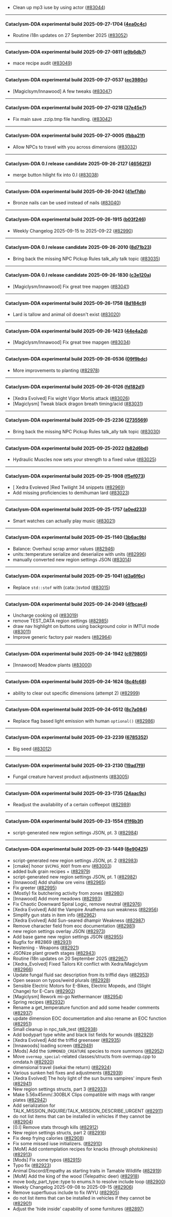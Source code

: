 * Clean up mp3 iuse by using actor ([#83044](https://github.com/CleverRaven/Cataclysm-DDA/pull/83044))

---

#### Cataclysm-DDA experimental build 2025-09-27-1704 ([4ea0c4c](https://github.com/CleverRaven/Cataclysm-DDA/releases/tag/cdda-experimental-2025-09-27-1704))

* Routine i18n updates on 27 September 2025 ([#83052](https://github.com/CleverRaven/Cataclysm-DDA/pull/83052))

---

#### Cataclysm-DDA experimental build 2025-09-27-0811 ([e9b6db7](https://github.com/CleverRaven/Cataclysm-DDA/releases/tag/cdda-experimental-2025-09-27-0811))

* mace recipe audit ([#83049](https://github.com/CleverRaven/Cataclysm-DDA/pull/83049))

---

#### Cataclysm-DDA experimental build 2025-09-27-0537 ([ec3980c](https://github.com/CleverRaven/Cataclysm-DDA/releases/tag/cdda-experimental-2025-09-27-0537))

* [Magiclsym/Innawood] A few tweaks ([#83047](https://github.com/CleverRaven/Cataclysm-DDA/pull/83047))

---

#### Cataclysm-DDA experimental build 2025-09-27-0218 ([37e45e7](https://github.com/CleverRaven/Cataclysm-DDA/releases/tag/cdda-experimental-2025-09-27-0218))

* Fix main save .zzip.tmp file handling. ([#83042](https://github.com/CleverRaven/Cataclysm-DDA/pull/83042))

---

#### Cataclysm-DDA experimental build 2025-09-27-0005 ([fbba21f](https://github.com/CleverRaven/Cataclysm-DDA/releases/tag/cdda-experimental-2025-09-27-0005))

* Allow NPCs to travel with you across dimensions ([#83032](https://github.com/CleverRaven/Cataclysm-DDA/pull/83032))

---

#### Cataclysm-DDA 0.I release candidate 2025-09-26-2127 ([46562f3](https://github.com/CleverRaven/Cataclysm-DDA/releases/tag/cdda-0.I-2025-09-26-2127))

* merge button hilight fix into 0.I ([#83038](https://github.com/CleverRaven/Cataclysm-DDA/pull/83038))

---

#### Cataclysm-DDA experimental build 2025-09-26-2042 ([41ef7db](https://github.com/CleverRaven/Cataclysm-DDA/releases/tag/cdda-experimental-2025-09-26-2042))

* Bronze nails can be used instead of nails ([#83040](https://github.com/CleverRaven/Cataclysm-DDA/pull/83040))

---

#### Cataclysm-DDA experimental build 2025-09-26-1915 ([b03f246](https://github.com/CleverRaven/Cataclysm-DDA/releases/tag/cdda-experimental-2025-09-26-1915))

* Weekly Changelog 2025-09-15 to 2025-09-22 ([#82990](https://github.com/CleverRaven/Cataclysm-DDA/pull/82990))

---

#### Cataclysm-DDA 0.I release candidate 2025-09-26-2010 ([8d71b23](https://github.com/CleverRaven/Cataclysm-DDA/releases/tag/cdda-0.I-2025-09-26-2010))

* Bring back the missing NPC Pickup Rules talk_ally talk topic ([#83035](https://github.com/CleverRaven/Cataclysm-DDA/pull/83035))

---

#### Cataclysm-DDA 0.I release candidate 2025-09-26-1830 ([c3e120a](https://github.com/CleverRaven/Cataclysm-DDA/releases/tag/cdda-0.I-2025-09-26-1830))

* [Magiclysm/Innawood] Fix great tree mapgen ([#83041](https://github.com/CleverRaven/Cataclysm-DDA/pull/83041))

---

#### Cataclysm-DDA experimental build 2025-09-26-1758 ([8d184c9](https://github.com/CleverRaven/Cataclysm-DDA/releases/tag/cdda-experimental-2025-09-26-1758))

* Lard is tallow and animal oil doesn't exist ([#83020](https://github.com/CleverRaven/Cataclysm-DDA/pull/83020))

---

#### Cataclysm-DDA experimental build 2025-09-26-1423 ([44e4a2d](https://github.com/CleverRaven/Cataclysm-DDA/releases/tag/cdda-experimental-2025-09-26-1423))

* [Magiclysm/Innawood] Fix great tree mapgen ([#83034](https://github.com/CleverRaven/Cataclysm-DDA/pull/83034))

---

#### Cataclysm-DDA experimental build 2025-09-26-0536 ([09f9bdc](https://github.com/CleverRaven/Cataclysm-DDA/releases/tag/cdda-experimental-2025-09-26-0536))

* More improvements to planting ([#82978](https://github.com/CleverRaven/Cataclysm-DDA/pull/82978))

---

#### Cataclysm-DDA experimental build 2025-09-26-0126 ([fd182d1](https://github.com/CleverRaven/Cataclysm-DDA/releases/tag/cdda-experimental-2025-09-26-0126))

* [Xedra Evolved] Fix wight Vigor Mortis attack ([#83026](https://github.com/CleverRaven/Cataclysm-DDA/pull/83026))
* [Magiclysm] Tweak black dragon breath timing/acid ([#83031](https://github.com/CleverRaven/Cataclysm-DDA/pull/83031))

---

#### Cataclysm-DDA experimental build 2025-09-25-2236 ([2735569](https://github.com/CleverRaven/Cataclysm-DDA/releases/tag/cdda-experimental-2025-09-25-2236))

* Bring back the missing NPC Pickup Rules talk_ally talk topic ([#83030](https://github.com/CleverRaven/Cataclysm-DDA/pull/83030))

---

#### Cataclysm-DDA experimental build 2025-09-25-2022 ([b82d6bd](https://github.com/CleverRaven/Cataclysm-DDA/releases/tag/cdda-experimental-2025-09-25-2022))

* Hydraulic Muscles now sets your strength to a fixed value ([#83025](https://github.com/CleverRaven/Cataclysm-DDA/pull/83025))

---

#### Cataclysm-DDA experimental build 2025-09-25-1908 ([f5ef073](https://github.com/CleverRaven/Cataclysm-DDA/releases/tag/cdda-experimental-2025-09-25-1908))

* [ Xedra Evoleved ]Red Twilight 34 snippets ([#82969](https://github.com/CleverRaven/Cataclysm-DDA/pull/82969))
* Add missing proficiencies to demihuman lard ([#83023](https://github.com/CleverRaven/Cataclysm-DDA/pull/83023))

---

#### Cataclysm-DDA experimental build 2025-09-25-1757 ([a0ed233](https://github.com/CleverRaven/Cataclysm-DDA/releases/tag/cdda-experimental-2025-09-25-1757))

* Smart watches can actually play music ([#83021](https://github.com/CleverRaven/Cataclysm-DDA/pull/83021))

---

#### Cataclysm-DDA experimental build 2025-09-25-1140 ([3b6ac9b](https://github.com/CleverRaven/Cataclysm-DDA/releases/tag/cdda-experimental-2025-09-25-1140))

* Balance: Overhaul scrap armor values ([#82946](https://github.com/CleverRaven/Cataclysm-DDA/pull/82946))
* units::temperature serialize and deserialize with units ([#82996](https://github.com/CleverRaven/Cataclysm-DDA/pull/82996))
* manually converted new region settings JSON ([#83014](https://github.com/CleverRaven/Cataclysm-DDA/pull/83014))

---

#### Cataclysm-DDA experimental build 2025-09-25-1041 ([d3a6f6c](https://github.com/CleverRaven/Cataclysm-DDA/releases/tag/cdda-experimental-2025-09-25-1041))

* Replace `std::stof` with (cata::)svtod ([#83015](https://github.com/CleverRaven/Cataclysm-DDA/pull/83015))

---

#### Cataclysm-DDA experimental build 2025-09-24-2049 ([4fbcae4](https://github.com/CleverRaven/Cataclysm-DDA/releases/tag/cdda-experimental-2025-09-24-2049))

* Uncharge cooking oil ([#83019](https://github.com/CleverRaven/Cataclysm-DDA/pull/83019))
* remove TEST_DATA region settings ([#82985](https://github.com/CleverRaven/Cataclysm-DDA/pull/82985))
* draw nav highlight on buttons using background color in IMTUI mode ([#83011](https://github.com/CleverRaven/Cataclysm-DDA/pull/83011))
* Improve generic factory pair readers ([#82964](https://github.com/CleverRaven/Cataclysm-DDA/pull/82964))

---

#### Cataclysm-DDA experimental build 2025-09-24-1942 ([c979805](https://github.com/CleverRaven/Cataclysm-DDA/releases/tag/cdda-experimental-2025-09-24-1942))

* [Innawood] Meadow plants ([#83000](https://github.com/CleverRaven/Cataclysm-DDA/pull/83000))

---

#### Cataclysm-DDA experimental build 2025-09-24-1624 ([8c4fc68](https://github.com/CleverRaven/Cataclysm-DDA/releases/tag/cdda-experimental-2025-09-24-1624))

* ability to clear out specific dimensions (attempt 2) ([#82999](https://github.com/CleverRaven/Cataclysm-DDA/pull/82999))

---

#### Cataclysm-DDA experimental build 2025-09-24-0512 ([8c7a084](https://github.com/CleverRaven/Cataclysm-DDA/releases/tag/cdda-experimental-2025-09-24-0512))

* Replace flag based light emission with human `optional()` ([#82986](https://github.com/CleverRaven/Cataclysm-DDA/pull/82986))

---

#### Cataclysm-DDA experimental build 2025-09-23-2239 ([6785352](https://github.com/CleverRaven/Cataclysm-DDA/releases/tag/cdda-experimental-2025-09-23-2239))

* Big seed ([#83012](https://github.com/CleverRaven/Cataclysm-DDA/pull/83012))

---

#### Cataclysm-DDA experimental build 2025-09-23-2130 ([19ad7f9](https://github.com/CleverRaven/Cataclysm-DDA/releases/tag/cdda-experimental-2025-09-23-2130))

* Fungal creature harvest product adjustments ([#83005](https://github.com/CleverRaven/Cataclysm-DDA/pull/83005))

---

#### Cataclysm-DDA experimental build 2025-09-23-1735 ([24aac9c](https://github.com/CleverRaven/Cataclysm-DDA/releases/tag/cdda-experimental-2025-09-23-1735))

* Readjust the availability of a certain coffeepot ([#82989](https://github.com/CleverRaven/Cataclysm-DDA/pull/82989))

---

#### Cataclysm-DDA experimental build 2025-09-23-1554 ([f1f6b3f](https://github.com/CleverRaven/Cataclysm-DDA/releases/tag/cdda-experimental-2025-09-23-1554))

* script-generated new region settings JSON, pt. 3 ([#82984](https://github.com/CleverRaven/Cataclysm-DDA/pull/82984))

---

#### Cataclysm-DDA experimental build 2025-09-23-1449 ([8e90425](https://github.com/CleverRaven/Cataclysm-DDA/releases/tag/cdda-experimental-2025-09-23-1449))

* script-generated new region settings JSON, pt. 2 ([#82983](https://github.com/CleverRaven/Cataclysm-DDA/pull/82983))
* [cmake] honor `$VCPKG_ROOT` from env ([#83003](https://github.com/CleverRaven/Cataclysm-DDA/pull/83003))
* added bulk grain recipes + ([#82979](https://github.com/CleverRaven/Cataclysm-DDA/pull/82979))
* script-generated new region settings JSON, pt. 1 ([#82982](https://github.com/CleverRaven/Cataclysm-DDA/pull/82982))
* [Innawood] Add shallow ore veins ([#82965](https://github.com/CleverRaven/Cataclysm-DDA/pull/82965))
* Fix greeter ([#82995](https://github.com/CleverRaven/Cataclysm-DDA/pull/82995))
* (Mostly) fix butchering activity from zones ([#82980](https://github.com/CleverRaven/Cataclysm-DDA/pull/82980))
* [Innawood] Add more meadows ([#82993](https://github.com/CleverRaven/Cataclysm-DDA/pull/82993))
* Fix Chaotic Downward Spiral Logic, remove neutral ([#82976](https://github.com/CleverRaven/Cataclysm-DDA/pull/82976))
* [Xedra Evolved] Add the Vampire Anathema sun weakness ([#82956](https://github.com/CleverRaven/Cataclysm-DDA/pull/82956))
* Simplify gun stats in item info ([#82962](https://github.com/CleverRaven/Cataclysm-DDA/pull/82962))
* [Xedra Evolved] Add Sun-seared dhampir Weakness ([#82987](https://github.com/CleverRaven/Cataclysm-DDA/pull/82987))
* Remove character field from eoc documentation ([#82981](https://github.com/CleverRaven/Cataclysm-DDA/pull/82981))
* new region settings overlay JSON ([#82973](https://github.com/CleverRaven/Cataclysm-DDA/pull/82973))
* Add base game new region settings JSON  ([#82955](https://github.com/CleverRaven/Cataclysm-DDA/pull/82955))
* Bugfix for #82869 ([#82931](https://github.com/CleverRaven/Cataclysm-DDA/pull/82931))
* Nestening - Weapons ([#82921](https://github.com/CleverRaven/Cataclysm-DDA/pull/82921))
* JSONize plant growth stages ([#82943](https://github.com/CleverRaven/Cataclysm-DDA/pull/82943))
* Routine i18n updates on 20 September 2025 ([#82967](https://github.com/CleverRaven/Cataclysm-DDA/pull/82967))
* [Xedra_Evolved] Fixed Tailors Kit conflict with Xedra/Magiclysm ([#82966](https://github.com/CleverRaven/Cataclysm-DDA/pull/82966))
* Update fungal fluid sac description from its triffid days ([#82953](https://github.com/CleverRaven/Cataclysm-DDA/pull/82953))
* Open season on typos/weird plurals ([#82928](https://github.com/CleverRaven/Cataclysm-DDA/pull/82928))
* Sensible Electric Motors for E-Bikes, Electric Mopeds, and (Slight Change) for E-Cars ([#82902](https://github.com/CleverRaven/Cataclysm-DDA/pull/82902))
* [Magiclysm] Rework mi-go Nethermancer ([#82954](https://github.com/CleverRaven/Cataclysm-DDA/pull/82954))
* Spring recipes ([#82932](https://github.com/CleverRaven/Cataclysm-DDA/pull/82932))
* Rename a get_temperature function and add some header comments ([#82937](https://github.com/CleverRaven/Cataclysm-DDA/pull/82937))
* update dimension EOC documentation and also rename an EOC function ([#82951](https://github.com/CleverRaven/Cataclysm-DDA/pull/82951))
* Small cleanup in npc_talk_test ([#82938](https://github.com/CleverRaven/Cataclysm-DDA/pull/82938))
* Add bodypart type white and black list fields for wounds ([#82929](https://github.com/CleverRaven/Cataclysm-DDA/pull/82929))
* [Xedra Evolved] Add the triffid greenseer ([#82935](https://github.com/CleverRaven/Cataclysm-DDA/pull/82935))
* [Innawoods] loading screen ([#82949](https://github.com/CleverRaven/Cataclysm-DDA/pull/82949))
* [Mods] Add the `SUMMONED_CREATURE` species to more summons ([#82952](https://github.com/CleverRaven/Cataclysm-DDA/pull/82952))
* Move `overmap_special`-related classes/structs from overmap.cpp to omdata.h ([#82920](https://github.com/CleverRaven/Cataclysm-DDA/pull/82920))
* dimensional travel (isekai the return) ([#82924](https://github.com/CleverRaven/Cataclysm-DDA/pull/82924))
* Various sunken heli fixes and adjustments ([#82939](https://github.com/CleverRaven/Cataclysm-DDA/pull/82939))
* [Xedra Evolved] The holy light of the sun burns vampires' impure flesh ([#82941](https://github.com/CleverRaven/Cataclysm-DDA/pull/82941))
* New region settings structs, part 3 ([#82933](https://github.com/CleverRaven/Cataclysm-DDA/pull/82933))
* Make 5.56x45mm/.300BLK Clips compatible with mags with ranger plates ([#82942](https://github.com/CleverRaven/Cataclysm-DDA/pull/82942))
* Add serialization for TALK_MISSION_INQUIRE/TALK_MISSION_DESCRIBE_URGENT ([#82911](https://github.com/CleverRaven/Cataclysm-DDA/pull/82911))
* do not list items that can be installed in vehicles if they cannot be ([#82904](https://github.com/CleverRaven/Cataclysm-DDA/pull/82904))
* [0.I] Remove stats through kills ([#82912](https://github.com/CleverRaven/Cataclysm-DDA/pull/82912))
* New region settings structs, part 2 ([#82916](https://github.com/CleverRaven/Cataclysm-DDA/pull/82916))
* Fix deep frying calories ([#82908](https://github.com/CleverRaven/Cataclysm-DDA/pull/82908))
* Fix some missed iuse initializers. ([#82910](https://github.com/CleverRaven/Cataclysm-DDA/pull/82910))
* [MoM] Add contemplation recipes for knacks (through photokinesis) ([#82913](https://github.com/CleverRaven/Cataclysm-DDA/pull/82913))
* [Mods] Fix some typos ([#82915](https://github.com/CleverRaven/Cataclysm-DDA/pull/82915))
* Typo fix ([#82923](https://github.com/CleverRaven/Cataclysm-DDA/pull/82923))
* Animal Discord/Empathy as starting traits in Tamable Wildlife ([#82919](https://github.com/CleverRaven/Cataclysm-DDA/pull/82919))
* [MoM] Add the king of the wood (Telepathic deer) ([#82918](https://github.com/CleverRaven/Cataclysm-DDA/pull/82918))
* move body_part_type::type to enums.h to resolve include loop ([#82900](https://github.com/CleverRaven/Cataclysm-DDA/pull/82900))
* Weekly Changelog 2025-09-08 to 2025-09-15 ([#82906](https://github.com/CleverRaven/Cataclysm-DDA/pull/82906))
* Remove superfluous include to fix IWYU ([#82905](https://github.com/CleverRaven/Cataclysm-DDA/pull/82905))
* do not list items that can be installed in vehicles if they cannot be ([#82901](https://github.com/CleverRaven/Cataclysm-DDA/pull/82901))
* Adjust the 'hide inside' capability of some furnitures ([#82897](https://github.com/CleverRaven/Cataclysm-DDA/pull/82897))
